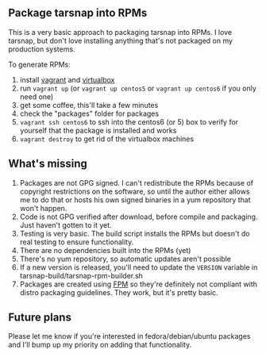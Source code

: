 Package tarsnap into RPMs
-------------------------

This is a very basic approach to packaging tarsnap into RPMs. I love tarsnap, but don't love installing anything that's not packaged on my production systems.

To generate RPMs:

1. install [vagrant](http://docs.vagrantup.com/v2/getting-started/index.html) and [virtualbox](https://www.virtualbox.org/)
2. run `vagrant up` (or `vagrant up centos5` or `vagrant up centos6` if you only need one)
3. get some coffee, this'll take a few minutes
4. check the "packages" folder for packages
5. `vagrant ssh centos6` to ssh into the centos6 (or 5) box to verify for yourself that the package is installed and works
6. `vagrant destroy` to get rid of the virtualbox machines

What's missing
--------------
1. Packages are not GPG signed. I can't redistribute the RPMs because of copyright restrictions on the software, so until the author either allows me to do that or hosts his own signed binaries in a yum repository that won't happen.
2. Code is not GPG verified after download, before compile and packaging. Just haven't gotten to it yet.
3. Testing is very basic. The build script installs the RPMs but doesn't do real testing to ensure functionality.
4. There are no dependencies built into the RPMs (yet)
5. There's no yum repository, so automatic updates aren't possible
6. If a new version is released, you'll need to update the `VERSION` variable in tarsnap-build/tarsnap-rpm-builder.sh
7. Packages are created using [FPM](https://github.com/jordansissel/fpm) so they're definitely not compliant with distro packaging guidelines. They work, but it's pretty basic.

Future plans
------------

Please let me know if you're interested in fedora/debian/ubuntu packages and I'll bump up my priority on adding that functionality. 
